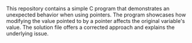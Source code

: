This repository contains a simple C program that demonstrates an unexpected behavior when using pointers. The program showcases how modifying the value pointed to by a pointer affects the original variable's value. The solution file offers a corrected approach and explains the underlying issue.